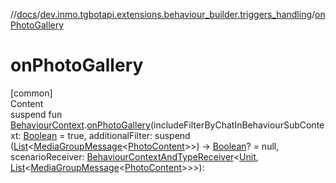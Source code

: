 //[docs](../../index.md)/[dev.inmo.tgbotapi.extensions.behaviour_builder.triggers_handling](index.md)/[onPhotoGallery](on-photo-gallery.md)



# onPhotoGallery  
[common]  
Content  
suspend fun [BehaviourContext](../dev.inmo.tgbotapi.extensions.behaviour_builder/-behaviour-context/index.md).[onPhotoGallery](on-photo-gallery.md)(includeFilterByChatInBehaviourSubContext: [Boolean](https://kotlinlang.org/api/latest/jvm/stdlib/kotlin/-boolean/index.html) = true, additionalFilter: suspend ([List](https://kotlinlang.org/api/latest/jvm/stdlib/kotlin.collections/-list/index.html)<[MediaGroupMessage](../dev.inmo.tgbotapi.types.message.abstracts/-media-group-message/index.md)<[PhotoContent](../dev.inmo.tgbotapi.types.message.content.media/-photo-content/index.md)>>) -> [Boolean](https://kotlinlang.org/api/latest/jvm/stdlib/kotlin/-boolean/index.html)? = null, scenarioReceiver: [BehaviourContextAndTypeReceiver](../dev.inmo.tgbotapi.extensions.behaviour_builder/index.md#%5Bdev.inmo.tgbotapi.extensions.behaviour_builder%2FBehaviourContextAndTypeReceiver%2F%2F%2FPointingToDeclaration%2F%5D%2FClasslikes%2F625018081)<[Unit](https://kotlinlang.org/api/latest/jvm/stdlib/kotlin/-unit/index.html), [List](https://kotlinlang.org/api/latest/jvm/stdlib/kotlin.collections/-list/index.html)<[MediaGroupMessage](../dev.inmo.tgbotapi.types.message.abstracts/-media-group-message/index.md)<[PhotoContent](../dev.inmo.tgbotapi.types.message.content.media/-photo-content/index.md)>>>):   



